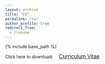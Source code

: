 ```yaml
---
layout: archive
title: "CV"
permalink: /cv/
author_profile: true
redirect_from:
  - /resume
---
```


{% include base_path %}

<span style="font-size: 100%;">Click here to download: &nbsp;&nbsp;&nbsp;</span> <a href="{{base.url}}/files/CV.pdf" target="_blank" class="btn btn-success"><span style="font-size: 120%;">Curriculum Vitae</span></a>
